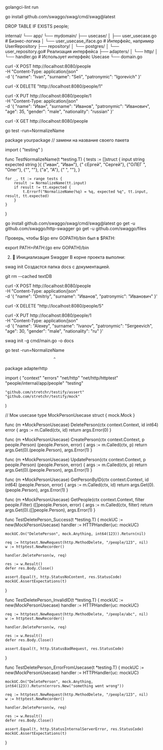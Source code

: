 golangci-lint run

go install github.com/swaggo/swag/cmd/swag@latest

DROP TABLE IF EXISTS people;


internal/
└── app/
    └── mydomain/
        ├── usecase/
        │   ├── user_usecase.go        # Бизнес-логика
        │   └── user_usecase_iface.go  # Интерфейс, например UserRepository
        ├── repository/
        │   └── postgres/
        │       └── user_repository.go# Реализация интерфейса
        ├── adapters/
        │   └── http/
        │       └── handler.go         # Использует интерфейс Usecase
        └── domain.go


 curl -X POST http://localhost:8080/people \
  -H "Content-Type: application/json" \
  -d '{
    "name": "Ivan",
    "surname": "Seli",
    "patronymic": "Igorevich"
}'

curl -X DELETE "http://localhost:8080/people/1"


curl -X PUT http://localhost:8080/people/1 \
  -H "Content-Type: application/json" \
  -d '{
    "name": "Иван",
    "surname": "Иванов",
    "patronymic": "Иванович",
    "age": 35,
    "gender": "male",
    "nationality": "russian"
  }'


  curl -X GET http://localhost:8080/people

go test -run=NormalizeName


package yourpackage // замени на название своего пакета

import (
	"testing"
)

func TestNormalizeName(t *testing.T) {
	tests := []struct {
		input    string
		expected string
	}{
		{"иван", "Иван"},
		{"  сЕргей", "Сергей"},
		{"ОЛЕГ  ", "Олег"},
		{"", ""},
		{"а", "А"},
		{"   ", ""},
	}

	for _, tt := range tests {
		result := NormalizeName(tt.input)
		if result != tt.expected {
			t.Errorf("NormalizeName(%q) = %q, expected %q", tt.input, result, tt.expected)
		}
	}
}










go install github.com/swaggo/swag/cmd/swag@latest
go get -u github.com/swaggo/http-swagger
go get -u github.com/swaggo/files

Проверь, чтобы $(go env GOPATH)/bin был в $PATH:


export PATH=$PATH:$(go env GOPATH)/bin

2. 📂 Инициализация Swagger
В корне проекта выполни:


swag init
Создастся папка docs с документацией.


git rm --cached textDB


curl -X POST http://localhost:8080/people \
  -H "Content-Type: application/json" \
  -d '{
    "name": "Dmitriy",
    "surname": "Иванов",
    "patronymic": "Иванович"
  }'

  curl -X DELETE "http://localhost:8080/people/5"


  curl -X PUT http://localhost:8080/people/1 \
  -H "Content-Type: application/json" \
  -d '{
    "name": "Alexey",
    "surname": "Ivanov",
    "patronymic": "Sergeevich",
    "age": 30,
    "gender": "male",
    "nationality": "ru"
  }'

  
swag init -g cmd/main.go -o docs


go test -run=NormalizeName

                          ^
package adapterhttp

import (
	"context"
	"errors"
	"net/http"
	"net/http/httptest"
	"people/internal/app/people"
	"testing"

	"github.com/stretchr/testify/assert"
	"github.com/stretchr/testify/mock"
)

// Мок usecase
type MockPersonUsecase struct {
	mock.Mock
}

func (m *MockPersonUsecase) DeletePerson(ctx context.Context, id int64) error {
	args := m.Called(ctx, id)
	return args.Error(0)
}

func (m *MockPersonUsecase) CreatePerson(ctx context.Context, p people.Person) (people.Person, error) {
	args := m.Called(ctx, p)
	return args.Get(0).(people.Person), args.Error(1)
}

func (m *MockPersonUsecase) UpdatePerson(ctx context.Context, p people.Person) (people.Person, error) {
	args := m.Called(ctx, p)
	return args.Get(0).(people.Person), args.Error(1)
}

func (m *MockPersonUsecase) GetPersonByID(ctx context.Context, id int64) (people.Person, error) {
	args := m.Called(ctx, id)
	return args.Get(0).(people.Person), args.Error(1)
}

func (m *MockPersonUsecase) GetPeople(ctx context.Context, filter people.Filter) ([]people.Person, error) {
	args := m.Called(ctx, filter)
	return args.Get(0).([]people.Person), args.Error(1)
}

func TestDeletePerson_Success(t *testing.T) {
	mockUC := new(MockPersonUsecase)
	handler := HTTPHandler{uc: mockUC}

	mockUC.On("DeletePerson", mock.Anything, int64(123)).Return(nil)

	req := httptest.NewRequest(http.MethodDelete, "/people/123", nil)
	w := httptest.NewRecorder()

	handler.DeletePerson(w, req)

	res := w.Result()
	defer res.Body.Close()

	assert.Equal(t, http.StatusNoContent, res.StatusCode)
	mockUC.AssertExpectations(t)
}

func TestDeletePerson_InvalidID(t *testing.T) {
	mockUC := new(MockPersonUsecase)
	handler := HTTPHandler{uc: mockUC}

	req := httptest.NewRequest(http.MethodDelete, "/people/abc", nil)
	w := httptest.NewRecorder()

	handler.DeletePerson(w, req)

	res := w.Result()
	defer res.Body.Close()

	assert.Equal(t, http.StatusBadRequest, res.StatusCode)
}

func TestDeletePerson_ErrorFromUsecase(t *testing.T) {
	mockUC := new(MockPersonUsecase)
	handler := HTTPHandler{uc: mockUC}

	mockUC.On("DeletePerson", mock.Anything, int64(123)).Return(errors.New("something went wrong"))

	req := httptest.NewRequest(http.MethodDelete, "/people/123", nil)
	w := httptest.NewRecorder()

	handler.DeletePerson(w, req)

	res := w.Result()
	defer res.Body.Close()

	assert.Equal(t, http.StatusInternalServerError, res.StatusCode)
	mockUC.AssertExpectations(t)
}






